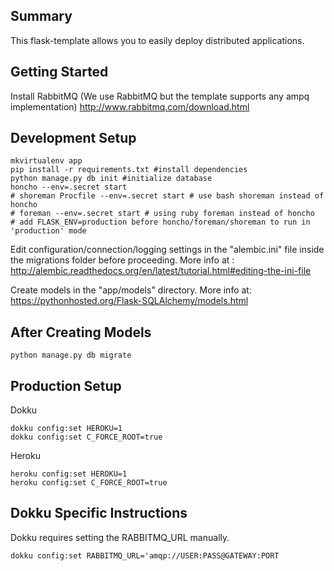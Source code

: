 Summary
------------------
This flask-template allows you to easily deploy distributed applications.


Getting Started
------------------
Install RabbitMQ (We use RabbitMQ but the template supports any ampq implementation)
http://www.rabbitmq.com/download.html

Development Setup
------------------

```shell
mkvirtualenv app
pip install -r requirements.txt #install dependencies
python manage.py db init #initialize database
honcho --env=.secret start
# shoreman Procfile --env=.secret start # use bash shoreman instead of honcho
# foreman --env=.secret start # using ruby foreman instead of honcho
# add FLASK_ENV=production before honcho/foreman/shoreman to run in 'production' mode
```
Edit configuration/connection/logging settings in the "alembic.ini" file inside the migrations folder before proceeding. 
More info at : http://alembic.readthedocs.org/en/latest/tutorial.html#editing-the-ini-file

Create models in the "app/models" directory. 
More info at: https://pythonhosted.org/Flask-SQLAlchemy/models.html

After Creating Models
-------------------------
```shell
python manage.py db migrate
```

Production Setup
------------------

Dokku
```shell
dokku config:set HEROKU=1
dokku config:set C_FORCE_ROOT=true
```

Heroku
```shell
heroku config:set HEROKU=1
heroku config:set C_FORCE_ROOT=true
```

Dokku Specific Instructions
-----------------------------
Dokku requires setting the RABBITMQ_URL manually.
```
dokku config:set RABBITMQ_URL='amqp://USER:PASS@GATEWAY:PORT
```